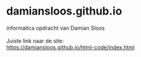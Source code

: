 # damiansloos.github.io
informatica opdracht van Damian Sloos <br>
<br>
Juiste link naar de site: <br>
https://damiansloos.github.io/html-code/index.html
